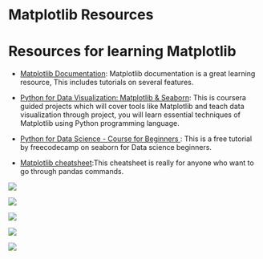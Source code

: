 # Matplotlib Resources
# Resources for learning Matplotlib



- [Matplotlib Documentation](https://matplotlib.org/): Matplotlib documentation is a great learning resource, This includes tutorials on several features. 

- [Python for Data Visualization: Matplotlib & Seaborn](https://www.coursera.org/projects/python-for-data-visualization-Seaborn): This is coursera guided projects which will cover tools like Matplotlib and teach data visualization through project, you will learn essential techniques of Matplotlib using Python programming language.

- [Python for Data Science - Course for Beginners ](https://www.youtube.com/watch?v=LHBE6Q9XlzI): This is a free tutorial by freecodecamp on seaborn for Data science beginners.

- [Matplotlib cheatsheet](https://matplotlib.org/cheatsheets/):This cheatsheet is really for anyone who want to go through pandas commands.


![](https://matplotlib.org/cheatsheets/_images/cheatsheets-1.png)

![](https://matplotlib.org/cheatsheets/_images/cheatsheets-2.png)


![](https://matplotlib.org/cheatsheets/_images/handout-tips.png)

![](https://matplotlib.org/cheatsheets/_images/handout-beginner.png)

![](https://matplotlib.org/cheatsheets/_images/handout-intermediate.png)



